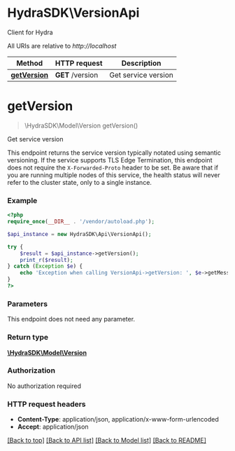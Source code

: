 # HydraSDK\VersionApi
Client for Hydra

All URIs are relative to *http://localhost*

Method | HTTP request | Description
------------- | ------------- | -------------
[**getVersion**](VersionApi.md#getVersion) | **GET** /version | Get service version


# **getVersion**
> \HydraSDK\Model\Version getVersion()

Get service version

This endpoint returns the service version typically notated using semantic versioning.  If the service supports TLS Edge Termination, this endpoint does not require the `X-Forwarded-Proto` header to be set.  Be aware that if you are running multiple nodes of this service, the health status will never refer to the cluster state, only to a single instance.

### Example
```php
<?php
require_once(__DIR__ . '/vendor/autoload.php');

$api_instance = new HydraSDK\Api\VersionApi();

try {
    $result = $api_instance->getVersion();
    print_r($result);
} catch (Exception $e) {
    echo 'Exception when calling VersionApi->getVersion: ', $e->getMessage(), PHP_EOL;
}
?>
```

### Parameters
This endpoint does not need any parameter.

### Return type

[**\HydraSDK\Model\Version**](../Model/Version.md)

### Authorization

No authorization required

### HTTP request headers

 - **Content-Type**: application/json, application/x-www-form-urlencoded
 - **Accept**: application/json

[[Back to top]](#) [[Back to API list]](../../README.md#documentation-for-api-endpoints) [[Back to Model list]](../../README.md#documentation-for-models) [[Back to README]](../../README.md)

